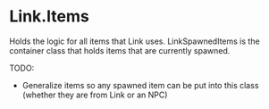 # Link.Items
Holds the logic for all items that Link uses. LinkSpawnedItems is the container class that holds items that are currently spawned.

TODO: 
- Generalize items so any spawned item can be put into this class (whether they are from Link or an NPC)